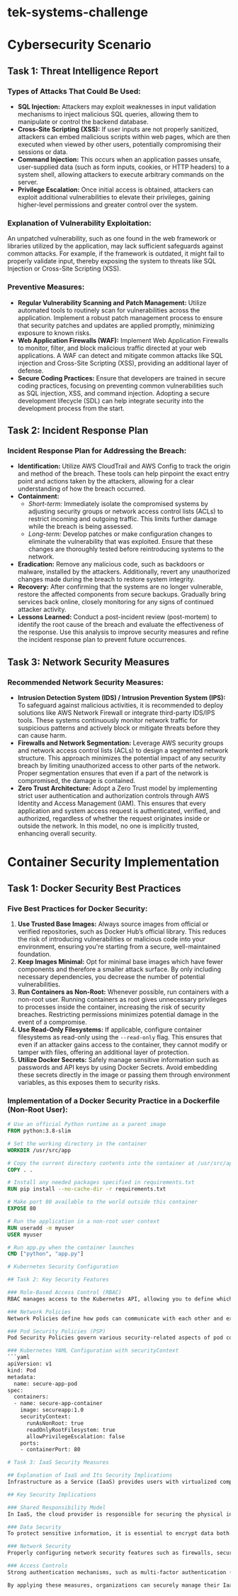 # tek-systems-challenge

# Cybersecurity Scenario

## Task 1: Threat Intelligence Report

### Types of Attacks That Could Be Used:
- **SQL Injection:** Attackers may exploit weaknesses in input validation mechanisms to inject malicious SQL queries, allowing them to manipulate or control the backend database.
- **Cross-Site Scripting (XSS):** If user inputs are not properly sanitized, attackers can embed malicious scripts within web pages, which are then executed when viewed by other users, potentially compromising their sessions or data.
- **Command Injection:** This occurs when an application passes unsafe, user-supplied data (such as form inputs, cookies, or HTTP headers) to a system shell, allowing attackers to execute arbitrary commands on the server.
- **Privilege Escalation:** Once initial access is obtained, attackers can exploit additional vulnerabilities to elevate their privileges, gaining higher-level permissions and greater control over the system.

### Explanation of Vulnerability Exploitation:
An unpatched vulnerability, such as one found in the web framework or libraries utilized by the application, may lack sufficient safeguards against common attacks. For example, if the framework is outdated, it might fail to properly validate input, thereby exposing the system to threats like SQL Injection or Cross-Site Scripting (XSS).

### Preventive Measures:
- **Regular Vulnerability Scanning and Patch Management:** Utilize automated tools to routinely scan for vulnerabilities across the application. Implement a robust patch management process to ensure that security patches and updates are applied promptly, minimizing exposure to known risks.
- **Web Application Firewalls (WAF):** Implement Web Application Firewalls to monitor, filter, and block malicious traffic directed at your web applications. A WAF can detect and mitigate common attacks like SQL injection and Cross-Site Scripting (XSS), providing an additional layer of defense.
- **Secure Coding Practices:** Ensure that developers are trained in secure coding practices, focusing on preventing common vulnerabilities such as SQL injection, XSS, and command injection. Adopting a secure development lifecycle (SDL) can help integrate security into the development process from the start.

## Task 2: Incident Response Plan

### Incident Response Plan for Addressing the Breach:
- **Identification:** Utilize AWS CloudTrail and AWS Config to track the origin and method of the breach. These tools can help pinpoint the exact entry point and actions taken by the attackers, allowing for a clear understanding of how the breach occurred.
- **Containment:**
  - *Short-term:* Immediately isolate the compromised systems by adjusting security groups or network access control lists (ACLs) to restrict incoming and outgoing traffic. This limits further damage while the breach is being assessed.
  - *Long-term:* Develop patches or make configuration changes to eliminate the vulnerability that was exploited. Ensure that these changes are thoroughly tested before reintroducing systems to the network.
- **Eradication:** Remove any malicious code, such as backdoors or malware, installed by the attackers. Additionally, revert any unauthorized changes made during the breach to restore system integrity.
- **Recovery:** After confirming that the systems are no longer vulnerable, restore the affected components from secure backups. Gradually bring services back online, closely monitoring for any signs of continued attacker activity.
- **Lessons Learned:** Conduct a post-incident review (post-mortem) to identify the root cause of the breach and evaluate the effectiveness of the response. Use this analysis to improve security measures and refine the incident response plan to prevent future occurrences.

## Task 3: Network Security Measures

### Recommended Network Security Measures:
- **Intrusion Detection System (IDS) / Intrusion Prevention System (IPS):** To safeguard against malicious activities, it is recommended to deploy solutions like AWS Network Firewall or integrate third-party IDS/IPS tools. These systems continuously monitor network traffic for suspicious patterns and actively block or mitigate threats before they can cause harm.
- **Firewalls and Network Segmentation:** Leverage AWS security groups and network access control lists (ACLs) to design a segmented network structure. This approach minimizes the potential impact of any security breach by limiting unauthorized access to other parts of the network. Proper segmentation ensures that even if a part of the network is compromised, the damage is contained.
- **Zero Trust Architecture:** Adopt a Zero Trust model by implementing strict user authentication and authorization controls through AWS Identity and Access Management (IAM). This ensures that every application and system access request is authenticated, verified, and authorized, regardless of whether the request originates inside or outside the network. In this model, no one is implicitly trusted, enhancing overall security.

# Container Security Implementation

## Task 1: Docker Security Best Practices

### Five Best Practices for Docker Security:
1. **Use Trusted Base Images:** Always source images from official or verified repositories, such as Docker Hub’s official library. This reduces the risk of introducing vulnerabilities or malicious code into your environment, ensuring you're starting from a secure, well-maintained foundation.
2. **Keep Images Minimal:** Opt for minimal base images which have fewer components and therefore a smaller attack surface. By only including necessary dependencies, you decrease the number of potential vulnerabilities.
3. **Run Containers as Non-Root:** Whenever possible, run containers with a non-root user. Running containers as root gives unnecessary privileges to processes inside the container, increasing the risk of security breaches. Restricting permissions minimizes potential damage in the event of a compromise.
4. **Use Read-Only Filesystems:** If applicable, configure container filesystems as read-only using the `--read-only` flag. This ensures that even if an attacker gains access to the container, they cannot modify or tamper with files, offering an additional layer of protection.
5. **Utilize Docker Secrets:** Safely manage sensitive information such as passwords and API keys by using Docker Secrets. Avoid embedding these secrets directly in the image or passing them through environment variables, as this exposes them to security risks.

### Implementation of a Docker Security Practice in a Dockerfile (Non-Root User):
```dockerfile
# Use an official Python runtime as a parent image
FROM python:3.8-slim

# Set the working directory in the container
WORKDIR /usr/src/app

# Copy the current directory contents into the container at /usr/src/app
COPY . .

# Install any needed packages specified in requirements.txt
RUN pip install --no-cache-dir -r requirements.txt

# Make port 80 available to the world outside this container
EXPOSE 80

# Run the application in a non-root user context
RUN useradd -m myuser
USER myuser

# Run app.py when the container launches
CMD ["python", "app.py"]

# Kubernetes Security Configuration

## Task 2: Key Security Features

### Role-Based Access Control (RBAC)
RBAC manages access to the Kubernetes API, allowing you to define which users or services can perform specific actions. It helps ensure that only authorized entities can access and modify your Kubernetes resources, limiting the potential for unauthorized changes or breaches.

### Network Policies
Network Policies define how pods can communicate with each other and external services. By specifying which traffic is allowed or denied between groups of pods or network endpoints, you can limit exposure and reduce the attack surface within your cluster.

### Pod Security Policies (PSP)
Pod Security Policies govern various security-related aspects of pod configuration. For example, they can enforce restrictions like running pods as non-root users, preventing privilege escalation, and controlling access to host resources. These policies ensure that your pods operate in a secure and controlled manner.

### Kubernetes YAML Configuration with securityContext
```yaml
apiVersion: v1
kind: Pod
metadata:
  name: secure-app-pod
spec:
  containers:
  - name: secure-app-container
    image: secureapp:1.0
    securityContext:
      runAsNonRoot: true
      readOnlyRootFilesystem: true
      allowPrivilegeEscalation: false
    ports:
    - containerPort: 80

# Task 3: IaaS Security Measures

## Explanation of IaaS and Its Security Implications
Infrastructure as a Service (IaaS) provides users with virtualized computing resources, such as servers, storage, and networking, delivered over the internet. This model allows businesses to rent infrastructure on a pay-as-you-go basis without the need to manage physical hardware. While IaaS offers flexibility and scalability, it introduces security responsibilities for both the provider and the customer.

## Key Security Implications

### Shared Responsibility Model
In IaaS, the cloud provider is responsible for securing the physical infrastructure, including hardware, network, and the virtualization layer. However, the customer must manage the security of the operating systems, applications, and data running on top of the IaaS environment. This includes patching systems, monitoring logs, and managing access controls.

### Data Security
To protect sensitive information, it is essential to encrypt data both at rest and in transit. This ensures that even if data is intercepted or accessed by unauthorized parties, it remains unreadable without the appropriate decryption keys.

### Network Security
Properly configuring network security features such as firewalls, security groups, and network access control lists (ACLs) is critical to protecting the perimeter and internal communications. These controls help regulate what traffic is allowed into and out of your cloud infrastructure, reducing the risk of unauthorized access.

### Access Controls
Strong authentication mechanisms, such as multi-factor authentication (MFA), should be enforced. Additionally, following the principle of least privilege ensures that users and services have only the permissions necessary to perform their tasks, minimizing the risk of insider threats or external attacks.

By applying these measures, organizations can securely manage their IaaS environments while protecting sensitive data and maintaining compliance with industry standards.
